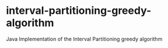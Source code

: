 # interval-partitioning-greedy-algorithm
Java Implementation of the Interval Partitioning greedy algorithm
